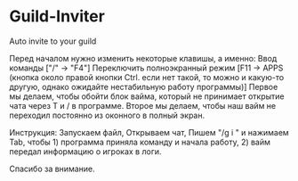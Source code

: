 # Guild-Inviter
Auto invite to your guild

Перед началом нужно изменить некоторые клавишы, а именно:
Ввод команды ["/" -> "F4"]
Переключить полноэкранный режим [F11 -> APPS (кнопка около правой кнопки Ctrl. если нет такой, то можно и какую-то другую, однако ожидайте нестабильную работу программы)]
Первое мы делаем, чтобы обойти блок вайма, который не принимает открытие чата через T и / в программе. 
Второе мы делаем, чтобы наш вайм не переходил постоянно из оконного в полный экран.


Инструкция:
Запускаем файл,
Открываем чат,
Пишем "/g i " и нажимаем Tab, чтобы 1) программа приняла команду и начала работу, 2) вайм передал информацию о игроках в логи.

Спасибо за внимание.
